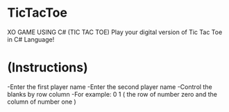 # TicTacToe
XO GAME USING C# (TIC TAC TOE)
Play your digital version of Tic Tac Toe in C# Language!

# (Instructions)
 -Enter the first player name
 -Enter the second player name
 -Control the blanks by row column
 -For example: 0 1 ( the row of number zero and the column of number one )
